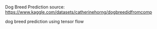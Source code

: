 Dog Breed Prediction
source: https://www.kaggle.com/datasets/catherinehorng/dogbreedidfromcomp

dog breed prediction using tensor flow
